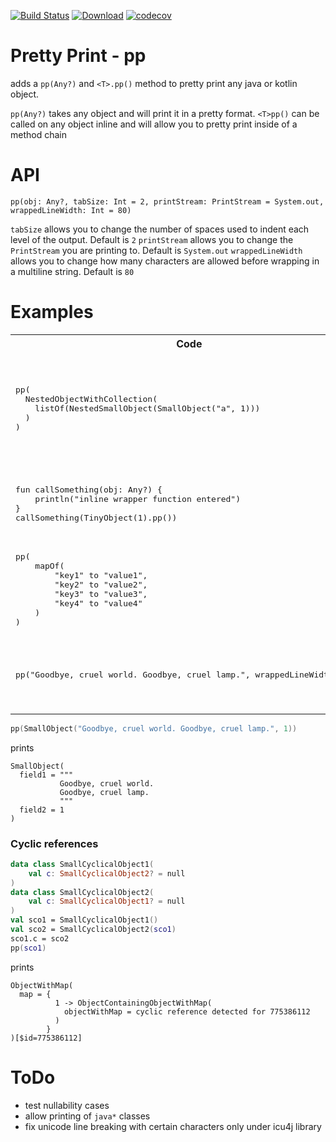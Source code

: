 [![Build Status](https://travis-ci.com/snowe2010/pretty-print.svg?branch=master)](https://travis-ci.com/snowe2010/pretty-print)
[![Download](https://api.bintray.com/packages/snowe/maven/Pretty-Print/images/download.svg)](https://bintray.com/snowe/maven/Pretty-Print/_latestVersion)
[![codecov](https://codecov.io/gh/snowe2010/pretty-print/branch/master/graph/badge.svg)](https://codecov.io/gh/snowe2010/pretty-print)
 
# Pretty Print - pp

adds a `pp(Any?)` and `<T>.pp()` method to pretty print any java or kotlin object.

`pp(Any?)` takes any object and will print it in a pretty format.
`<T>pp()` can be called on any object inline and will allow you to pretty print inside of a method chain

# API

`pp(obj: Any?, tabSize: Int = 2, printStream: PrintStream = System.out, wrappedLineWidth: Int = 80)`

`tabSize` allows you to change the number of spaces used to indent each level of the output. Default is `2`
`printStream` allows you to change the `PrintStream` you are printing to. Default is `System.out`
`wrappedLineWidth` allows you to change how many characters are allowed before wrapping in a multiline string. Default is `80`
 
# Examples

<table>
    <tr>
        <th>Code</th>
        <th>Pretty Print Output</th>
    </tr>
    <tr>
        <td>
            <div class="highlight highlight-source-kotlin">
                <pre>
pp(
  NestedObjectWithCollection(
    listOf(NestedSmallObject(SmallObject("a", 1)))
  )
)
                </pre>
            </div>
        </td>
        <td>
            <pre>
NestedObjectWithCollection(
  coll = [
           NestedSmallObject(
             smallObject = SmallObject(
               field1 = a
               field2 = 1
             )
           )
         ]
)
            </pre>
        </td>
     </tr>
    <tr>
        <td>
            <div class="highlight highlight-source-kotlin">
                <pre>
fun callSomething(obj: Any?) {
    println("inline wrapper function entered")
}
callSomething(TinyObject(1).pp())
                </pre>
            </div>
        </td>
        <td>
            <pre>
TinyObject(
  int = 1
)
inline wrapper function entered
            </pre>
        </td>
     </tr>
    <tr>
        <td>
            <div class="highlight highlight-source-kotlin">
                <pre>
pp(
    mapOf(
        "key1" to "value1",
        "key2" to "value2",
        "key3" to "value3",
        "key4" to "value4"
    )
)
                </pre>
            </div>
        </td>
        <td>
            <pre>
{
  "key1" -> "value1",
  "key2" -> "value2",
  "key3" -> "value3",
  "key4" -> "value4"
}
            </pre>
        </td>
    </tr>
    <tr>
        <td>
            <div class="highlight highlight-source-kotlin">
                <pre>
pp("Goodbye, cruel world. Goodbye, cruel lamp.", wrappedLineWidth = 22)
                </pre>
            </div>
        </td>
        <td>
            <pre>
"""
Goodbye, cruel world. 
Goodbye, cruel lamp.
"""
            </pre>
        </td>
    </tr>
</table>


```kotlin
pp(SmallObject("Goodbye, cruel world. Goodbye, cruel lamp.", 1))
```
prints

```
SmallObject(
  field1 = """
           Goodbye, cruel world. 
           Goodbye, cruel lamp.
           """
  field2 = 1
)
```

### Cyclic references

```kotlin
data class SmallCyclicalObject1(
    val c: SmallCyclicalObject2? = null
)
data class SmallCyclicalObject2(
    val c: SmallCyclicalObject1? = null
)
val sco1 = SmallCyclicalObject1()
val sco2 = SmallCyclicalObject2(sco1)
sco1.c = sco2
pp(sco1)
```
prints
```text
ObjectWithMap(
  map = {
          1 -> ObjectContainingObjectWithMap(
            objectWithMap = cyclic reference detected for 775386112
          )
        }
)[$id=775386112]
```

# ToDo

* test nullability cases
* allow printing of `java*` classes
* fix unicode line breaking with certain characters only under icu4j library
